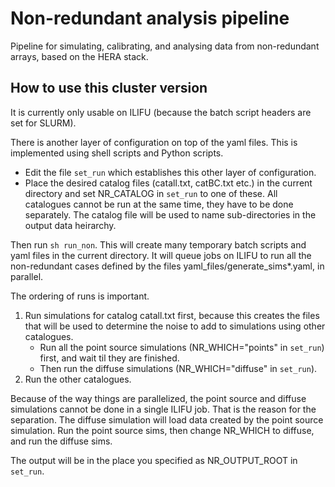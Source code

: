 
# Non-redundant analysis pipeline
Pipeline for simulating, calibrating, and analysing data from non-redundant arrays, based on the HERA stack.

## How to use this cluster version

It is currently only usable on ILIFU (because the batch script headers are set for SLURM).

There is another layer of configuration on top of the yaml files. This is implemented using shell scripts and Python scripts. 
* Edit the file `set_run` which establishes this other layer of configuration. 
* Place the desired catalog files (catall.txt, catBC.txt etc.) in the current directory and set NR_CATALOG in `set_run` to one of these. All catalogues cannot be run at the same time, they have to be done separately. The catalog file will be used to name sub-directories in the output data heirarchy.

Then run `sh run_non`. This will create many temporary batch scripts and yaml files in the current directory. It will queue jobs on ILIFU to run all the non-redundant cases defined by the files yaml_files/generate_sims\*.yaml, in parallel.

The ordering of runs is important.
1. Run simulations for catalog catall.txt first, because this creates the files that will be used to determine the noise to add to simulations using other catalogues.
	* Run all the point source simulations (NR_WHICH="points" in `set_run`) first, and wait til they are finished.
	* Then run the diffuse simulations (NR_WHICH="diffuse" in `set_run`). 
2. Run the other catalogues.

Because of the way things are parallelized, the point source and diffuse simulations cannot be done in a single ILIFU job. That is the reason for the separation. The diffuse simulation will load data created by the point source simulation. Run the point source sims, then change NR_WHICH to diffuse, and run the diffuse sims.

The output will be in the place you specified as NR_OUTPUT_ROOT in `set_run`.
